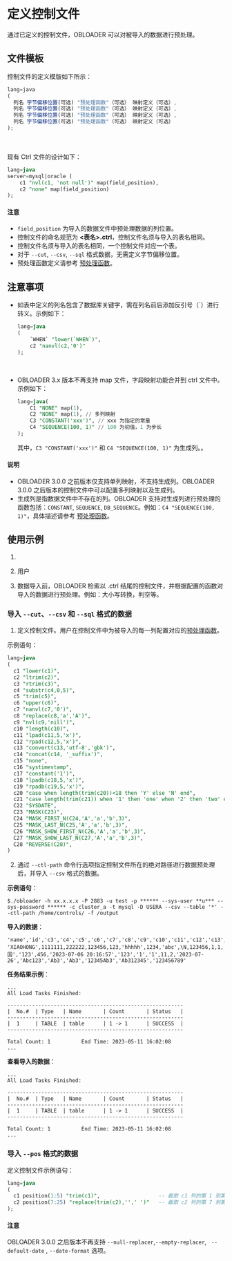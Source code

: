 定义控制文件 
===========================

通过已定义的控制文件，OBLOADER 可以对被导入的数据进行预处理。

## 文件模板

控制文件的定义模版如下所示：

```javascript
lang=java 
(
  列名 字节偏移位置(可选) "预处理函数"（可选） 映射定义（可选）,
  列名 字节偏移位置(可选) "预处理函数"（可选） 映射定义（可选）,
  列名 字节偏移位置(可选) "预处理函数"（可选） 映射定义（可选）,
  列名 字节偏移位置(可选) "预处理函数"（可选） 映射定义（可选）
);
```
<br><br>
现有 Ctrl 文件的设计如下：

```sql
lang=java
server=mysql|oracle (     
    c1 "nvl(c1, 'not null')" map(field_position),     
    c2 "none" map(field_position)
);
```

  <main id="notice" type='notice'>
    <h4>注意</h4>
    <ul>
    <li><code>field_position</code> 为导入的数据文件中预处理数据的列位置。</li>
    <li>控制文件的命名规范为 <strong>&lt;表名&gt;.ctrl</strong>，控制文件名须与导入的表名相同。</li>
    <li>控制文件名须与导入的表名相同，一个控制文件对应一个表。</li>
    <li>对于 <code>--cut</code>, <code>--csv</code>, <code>--sql</code> 格式数据，无需定义字节偏移位置。</li>
    <li>预处理函数定义请参考 <a href="../3.obloader-data-processing/2.obloader-preprocessing-functions.md">预处理函数</a>。</li>
    </ul>
  </main>



## 注意事项

* 如表中定义的列名包含了数据库关键字，需在列名前后添加反引号（`）进行转义。示例如下：

  ```sql
  lang=java
  (
      `WHEN` "lower(`WHEN`)",
      c2 "nanvl(c2,'0')"
  );
  ```
<br>

* OBLOADER 3.x 版本不再支持 map 文件，字段映射功能合并到 ctrl 文件中。示例如下：

  ```sql
  lang=java(
      C1 "NONE" map(1),
      C2 "NONE" map(1), // 多列映射
      C3 "CONSTANT('xxx')", // xxx 为指定的常量
      C4 "SEQUENCE(100, 1)" // 100 为初值，1 为步长
  );
  ```

  其中，`C3 "CONSTANT('xxx')"` 和 `C4 "SEQUENCE(100, 1)"` 为生成列。。
<main id="notice" type='explain'>
   <h4>说明</h4>
   <ul>
   <li>OBLOADER 3.0.0 之前版本仅支持单列映射，不支持生成列。OBLOADER 3.0.0 之后版本的控制文件中可以配置多列映射以及生成列。</li>
   <li>生成列是指数据文件中不存在的列。OBLOADER 支持对生成列进行预处理的函数包括：<code>CONSTANT</code>, <code>SEQUENCE</code>, <code>DB_SEQUENCE</code>。例如：<code>C4 "SEQUENCE(100, 1)"</code>，具体描述请参考 <a href="../3.obloader-data-processing/2.obloader-preprocessing-functions.md">预处理函数</a>。</li>
   </ul>
</main>

## 使用示例

1. 

2. 用户

3. 数据导入前，OBLOADER 检索以 .ctrl 结尾的控制文件，并根据配置的函数对导入的数据进行预处理。例如：大小写转换，判空等。

### 导入 `--cut`、`--csv` 和 `--sql` 格式的数据

1. 定义控制文件。用户在控制文件中为被导入的每一列配置对应的[预处理函数](../300.obloader-data-processing/200.obloader-preprocessing-functions.md)。

  示例语句：

  ```sql
  lang=java
  (
    c1 "lower(c1)",                                                                           -- c1 列的值中的字母转换为小写
    c2 "ltrim(c2)",                                                                           -- c2 列的值从左开始截断空格
    c3 "rtrim(c3)",                                                                           -- c3 列的值从右开始截断空格
    c4 "substr(c4,0,5)",                                                                      -- c4 列的值第 1 位置截取 5 个字符长度的字符串
    c5 "trim(c5)",                                                                            -- c5 列的值左右两侧截断空格
    c6 "upper(c6)",                                                                           -- c6 列的值中的字母转换为大写
    c7 "nanvl(c7,'0')",                                                                       -- c7 列的值进行数值验证，非数值则返回 0
    c8 "replace(c8,'a','A')",                                                                 -- c8 列的值中的 a 替换为 A
    c9 "nvl(c9,'nill')",                                                                      -- c9 列的值进行判空，若为 null 返回 null 字符串
    c10 "length(c10)",                                                                        -- c10 列的值进行长度计算
    c11 "lpad(c11,5,'x')",                                                                    -- c11 列的值左侧追加 5 个字节长度字符串 'x'
    c12 "rpad(c12,5,'x')",                                                                    -- c12 列的值右侧追加 5 个字节长度字符串 'x'
    c13 "convert(c13,'utf-8','gbk')",                                                         -- c13 列的值从 gbk 转换为 utf-8 字符编码
    c14 "concat(c14, '_suffix')",                                                             -- c14 列的值与常量进行拼接
    c15 "none",                                                                               -- c15 列的值不作任何处理，直接返回对应列的值
    c16 "systimestamp",                                                                       -- c16 列的值不作任何处理，直接返回当前集群的时间戳
    c17 "constant('1')",                                                                      -- c17 列的值不作任何处理，仅返回常量 1
    c18 "lpadb(c18,5,'x')",                                                                   -- c18 列的值左侧追加 5 个字节长度的(单)字符 'x'
    c19 "rpadb(c19,5,'x')",                                                                   -- c19 列的值右侧追加 5 个字节长度的(单)字符 'x'
    c20 "case when length(trim(c20))<18 then 'Y' else 'N' end",                               -- c20 列的值进行条件真值匹配，若为真返回对应列的值
    c21 "case length(trim(c21)) when '1' then 'one' when '2' then 'two' else 'unknown' end",  -- c21 列的值进行条件等值匹配，若匹配成功返回对应列的值
    C22 "SYSDATE",                                                                            -- c22 列的值为当前日期
    C23 "MASK(C23)",                                                                          -- c23 列的值进行脱敏，只对列名有效，列中的大、小写字母和数字使用默认脱敏字符替代（默认脱敏字符：大写字母 X，小写字母 x，数字 n）
    C24 "MASK_FIRST_N(C24,'A','a','b',3)",                                                    -- c24 列的值指定大、小写字母以及数字的脱敏字符（默认 N 为 0，从第一个字符开始）
    C25 "MASK_LAST_N(C25,'A','a','b',3)",                                                     -- c25 列的值指定大、小写字母以及数字的脱敏字符（默认 N 为 0，从最后一个字符开始）
    C26 "MASK_SHOW_FIRST_N(C26,'A','a','b',3)",                                               -- c26 列的值指定不脱敏字符数（默认 N 为 0，从第一个字符开始）
    C27 "MASK_SHOW_LAST_N(C27,'A','a','b',3)",                                                -- c27 列的值指定不脱敏字符数（默认 N 为 0，从最后一个字符开始）
    C28 "REVERSE(C28)",                                                                       -- c28 列的值将字符顺序颠倒
  )
  ```

2. 通过 `--ctl-path` 命令行选项指定控制文件所在的绝对路径进行数据预处理后，并导入 `--csv` 格式的数据。

  **示例语句**：

  ```shell
  $./obloader -h xx.x.x.x -P 2883 -u test -p ****** --sys-user **u*** --sys-password ****** -c cluster_a -t mysql -D USERA --csv --table '*' --ctl-path /home/controls/ -f /output
  ```

  **导入的数据**：

  ```shell
  'name','id','c3','c4','c5','c6','c7','c8','c9','c10','c11','c12','c13','c14','c15','c16','c17','c18','c19','c20','c21','c22','c23','c24','c25','c26','c27','c28'
  'XIAOHONG',1111111,222222,123456,123,'hhhhh',1234,'abc',\N,123456,1,1,'中国','123',456,'2023-07-06 20:16:57','123','1','1',11,2,'2023-07-26','Abc123','Ab3','Ab3','12345Ab3','Ab312345','123456789'
  ```
  
  **任务结果示例**：

  ```shell
  ...
  All Load Tasks Finished:

  ---------------------------------------------------------
  |  No.#  | Type   | Name       | Count       | Status   | 
  ---------------------------------------------------------     
  |  1     | TABLE  | table      | 1 -> 1      | SUCCESS  |                
  ---------------------------------------------------------

  Total Count: 1          End Time: 2023-05-11 16:02:08
  ...
  ```

  **查看导入的数据**：

  ```shell
  ...
  All Load Tasks Finished:

  ---------------------------------------------------------
  |  No.#  | Type   | Name       | Count       | Status   | 
  ---------------------------------------------------------     
  |  1     | TABLE  | table      | 1 -> 1      | SUCCESS  |                
  ---------------------------------------------------------

  Total Count: 1          End Time: 2023-05-11 16:02:08
  ...
  ```


### 导入 `--pos` 格式的数据

定义控制文件示例语句：

  ```sql
  lang=java
  (
    c1 position(1:5) "trim(c1)",                   -- 截取 c1 列的第 1 到第 5 个字节，并且对得到的结果两侧截断空格
    c2 position(7:25) "replace(trim(c2),'',' ')"   -- 截取 c2 列的第 7 到第 25 个字节，并且对得到的结果两侧截断空格，同时对于空字符用空格替代
  );
  ```

  <main id="notice" type='notice'>
    <h4>注意</h4>
    <p>OBLOADER 3.0.0 之后版本不再支持 <code>--null-replacer</code>,<code>--empty-replacer</code>, <code> --default-date</code> , <code>--date-format</code> 选项。</p>
  </main>


